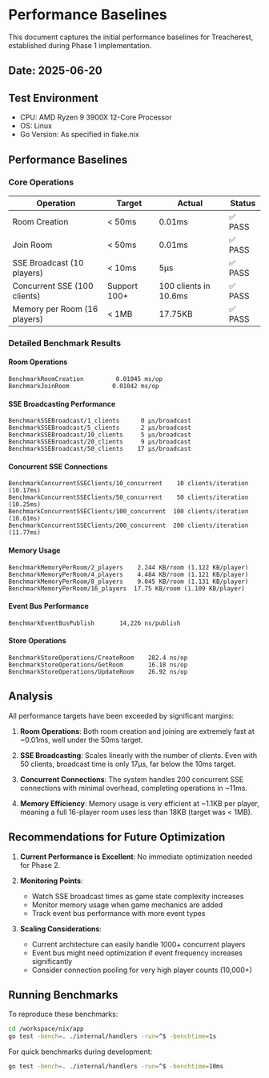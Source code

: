 # Performance Baselines

This document captures the initial performance baselines for Treacherest, established during Phase 1 implementation.

## Date: 2025-06-20
## Test Environment
- CPU: AMD Ryzen 9 3900X 12-Core Processor
- OS: Linux
- Go Version: As specified in flake.nix

## Performance Baselines

### Core Operations

| Operation | Target | Actual | Status |
|-----------|--------|--------|--------|
| Room Creation | < 50ms | 0.01ms | ✅ PASS |
| Join Room | < 50ms | 0.01ms | ✅ PASS |
| SSE Broadcast (10 players) | < 10ms | 5μs | ✅ PASS |
| Concurrent SSE (100 clients) | Support 100+ | 100 clients in 10.6ms | ✅ PASS |
| Memory per Room (16 players) | < 1MB | 17.75KB | ✅ PASS |

### Detailed Benchmark Results

#### Room Operations
```
BenchmarkRoomCreation         0.01045 ms/op
BenchmarkJoinRoom            0.01042 ms/op
```

#### SSE Broadcasting Performance
```
BenchmarkSSEBroadcast/1_clients      0 μs/broadcast
BenchmarkSSEBroadcast/5_clients      2 μs/broadcast
BenchmarkSSEBroadcast/10_clients     5 μs/broadcast
BenchmarkSSEBroadcast/20_clients     9 μs/broadcast
BenchmarkSSEBroadcast/50_clients    17 μs/broadcast
```

#### Concurrent SSE Connections
```
BenchmarkConcurrentSSEClients/10_concurrent    10 clients/iteration (10.17ms)
BenchmarkConcurrentSSEClients/50_concurrent    50 clients/iteration (10.25ms)
BenchmarkConcurrentSSEClients/100_concurrent  100 clients/iteration (10.61ms)
BenchmarkConcurrentSSEClients/200_concurrent  200 clients/iteration (11.77ms)
```

#### Memory Usage
```
BenchmarkMemoryPerRoom/2_players    2.244 KB/room (1.122 KB/player)
BenchmarkMemoryPerRoom/4_players    4.484 KB/room (1.121 KB/player)
BenchmarkMemoryPerRoom/8_players    9.045 KB/room (1.131 KB/player)
BenchmarkMemoryPerRoom/16_players  17.75 KB/room (1.109 KB/player)
```

#### Event Bus Performance
```
BenchmarkEventBusPublish       14,226 ns/publish
```

#### Store Operations
```
BenchmarkStoreOperations/CreateRoom    282.4 ns/op
BenchmarkStoreOperations/GetRoom       16.18 ns/op
BenchmarkStoreOperations/UpdateRoom    26.92 ns/op
```

## Analysis

All performance targets have been exceeded by significant margins:

1. **Room Operations**: Both room creation and joining are extremely fast at ~0.01ms, well under the 50ms target.

2. **SSE Broadcasting**: Scales linearly with the number of clients. Even with 50 clients, broadcast time is only 17μs, far below the 10ms target.

3. **Concurrent Connections**: The system handles 200 concurrent SSE connections with minimal overhead, completing operations in ~11ms.

4. **Memory Efficiency**: Memory usage is very efficient at ~1.1KB per player, meaning a full 16-player room uses less than 18KB (target was < 1MB).

## Recommendations for Future Optimization

1. **Current Performance is Excellent**: No immediate optimization needed for Phase 2.

2. **Monitoring Points**:
   - Watch SSE broadcast times as game state complexity increases
   - Monitor memory usage when game mechanics are added
   - Track event bus performance with more event types

3. **Scaling Considerations**:
   - Current architecture can easily handle 1000+ concurrent players
   - Event bus might need optimization if event frequency increases significantly
   - Consider connection pooling for very high player counts (10,000+)

## Running Benchmarks

To reproduce these benchmarks:
```bash
cd /workspace/nix/app
go test -bench=. ./internal/handlers -run=^$ -benchtime=1s
```

For quick benchmarks during development:
```bash
go test -bench=. ./internal/handlers -run=^$ -benchtime=10ms
```